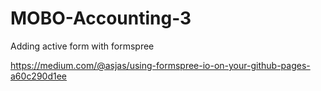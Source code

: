 # MOBO-Accounting-3

Adding active form with formspree

https://medium.com/@asjas/using-formspree-io-on-your-github-pages-a60c290d1ee
